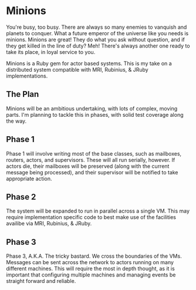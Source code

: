 Minions
===
You're busy, too busy.  There are always so many enemies to vanquish and planets to conquer.  What a future emperor of the universe like you needs is minions.  Minions are great! They do what you ask without question, and if they get killed in the line of duty? Meh!  There's always another one ready to take its place, in loyal service to you.

Minions is a Ruby gem for actor based systems.  This is my take on a distributed system compatible with MRI, Rubinius, & JRuby implementations.


The Plan
---

Minions will be an ambitious undertaking, with lots of complex, moving parts.  I'm planning to tackle this in phases, with solid test coverage along the way.

Phase 1
---

Phase 1 will involve writing most of the base classes, such as mailboxes, routers, actors, and supervisors.  These will all run serially, however.  If actors die, their mailboxes will be preserved (along with the current message being processed), and their supervisor will be notified to take appropriate action.

Phase 2
---

The system will be expanded to run in parallel across a single VM.  This may require implementation specific code to best make use of the facilities availibe via MRI, Rubinius, & JRuby.

Phase 3
---

Phase 3, A.K.A. The tricky bastard.  We cross the boundaries of the VMs.  Messages can be sent across the network to actors running on many different machines.  This will require the most in depth thought, as it is important that configuring multiple machines and managing events be straight forward and reliable.

